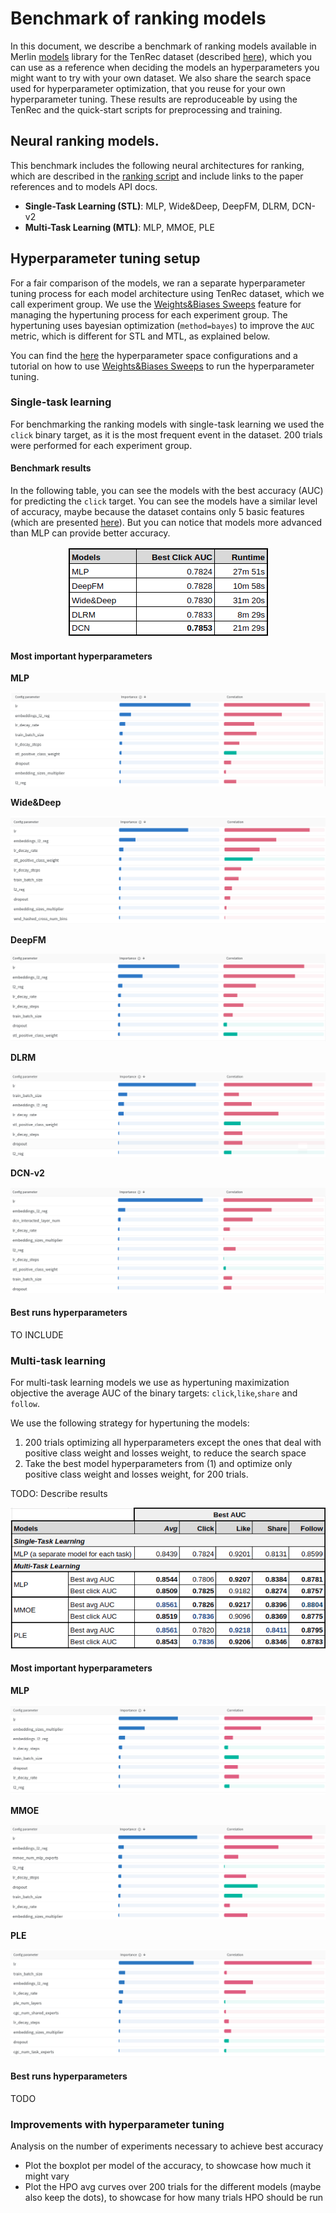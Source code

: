 # Benchmark of ranking models
In this document, we describe a benchmark of ranking models available in Merlin [models](https://github.com/NVIDIA-Merlin/models/) library for the TenRec dataset (described [here](./README.md)), which you can use as a reference when deciding the models an hyperparameters you might want to try with your own dataset. We also share the search space used for hyperparameter optimization, that you reuse for your own hyperparameter tuning.
These results are reproduceable by using the TenRec and the quick-start scripts for preprocessing and training. 

## Neural ranking models.
This benchmark includes the following neural architectures for ranking, which are described in the [ranking script](../scripts/ranking/cli_docs.md) and include links to the paper references and to models API docs.

- **Single-Task Learning (STL)**: MLP, Wide&Deep, DeepFM, DLRM, DCN-v2
- **Multi-Task Learning (MTL)**: MLP, MMOE, PLE

## Hyperparameter tuning setup
For a fair comparison of the models, we ran a separate hyperparameter tuning process for each model architecture using TenRec dataset, which we call experiment group. We use the [Weights&Biases Sweeps](https://docs.wandb.ai/guides/sweeps) feature for managing the hypertuning process for each experiment group. The hypertuning uses bayesian optimization (`method=bayes`) to improve the `AUC` metric, which is different for STL and MTL, as explained below.

You can find the [here](../scripts/ranking/hpo/) the hyperparameter space configurations and a tutorial on how to use [Weights&Biases Sweeps](https://docs.wandb.ai/guides/sweeps) to run the hyperparameter tuning.


### Single-task learning
For benchmarking the ranking models with single-task learning we used the `click` binary target, as it is the most frequent event in the dataset. 200 trials were performed for each experiment group.


#### Benchmark results
In the following table, you can see the models with the best accuracy (AUC) for predicting the `click` target. You can see the models have a similar level of accuracy, maybe because the dataset contains only 5 basic features (which are presented [here](../ranking/README.md)). But you can notice that models more advanced than MLP can provide better accuracy.

<center>
<img src="../../../images/stl_benchmark.png" alt="Multi-task learning architectures" >
</center>

#### Most important hyperparameters

**MLP**
<center>
<img src="../../../images/most_important_hparams/stl_mlp_click.png">
</center>

**Wide&Deep**
<center>
<img src="../../../images/most_important_hparams/stl_wideanddeep_click.png">
</center>

**DeepFM**
<center>
<img src="../../../images/most_important_hparams/stl_deepfm_click.png">
</center>

**DLRM**
<center>
<img src="../../../images/most_important_hparams/stl_dlrm_click.png">
</center>

**DCN-v2**
<center>
<img src="../../../images/most_important_hparams/stl_dcn_click.png">
</center>

#### Best runs hyperparameters
TO INCLUDE

### Multi-task learning

For multi-task learning models we use as hypertuning maximization objective the average AUC of the binary targets: `click`,`like`,`share` and `follow`.

We use the following strategy for hypertuning the models:
1. 200 trials optimizing all hyperparameters except the ones that deal with positive class weight and losses weight, to reduce the search space
2. Take the best model hyperparameters from (1) and optimize only positive class weight and losses weight, for 200 trials.

TODO: Describe results

<center>
<img src="../../../images/stl_mtl_benchmark.png" alt="Multi-task learning architectures" >
</center>


#### Most important hyperparameters

**MLP**
<center>
<img src="../../../images/most_important_hparams/mtl_mlp.png">
</center>

**MMOE**
<center>
<img src="../../../images/most_important_hparams/mtl_mmoe.png">
</center>

**PLE**
<center>
<img src="../../../images/most_important_hparams/mtl_ple.png">
</center>


#### Best runs hyperparameters
TODO


 ### Improvements with hyperparameter tuning
 Analysis on the number of experiments necessary to achieve best accuracy
 - Plot the boxplot per model of the accuracy, to showcase how much it might vary
 - Plot the HPO avg curves over 200 trials for the different models (maybe also keep the dots), to showcase for how many trials HPO should be run